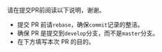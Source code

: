 请在提交PR前阅读以下说明，谢谢。

- 提交 PR 前请`rebase`，确保`commit`记录的整洁。
- 确保 PR 是提交到`develop`分支，而不是`master`分支。
- 在下方填写本次 PR 的目的。

